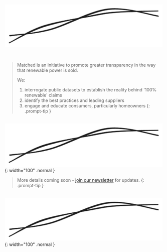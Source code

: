 &nbsp;

![Matched Energy ](/assets/img/matched-logo-lines.png)

&nbsp;

> Matched is an initiative to promote greater transparency in the way that renewable power is sold.
>
> We:
> 1. interrogate public datasets to establish the reality behind '100% renewable' claims
> 2. identify the best practices and leading suppliers
> 3. engage and educate consumers, particularly homeowners
{: .prompt-tip }

&nbsp;
![Matched Energy ](/assets/img/matched-logo-lines-small.png#center){: width="100" .normal }
&nbsp;


> More details coming soon - [join our newsletter](/newsletter) for updates.
{: .prompt-tip }

&nbsp;
![Matched Energy ](/assets/img/matched-logo-lines-small.png#center){: width="100" .normal }
&nbsp;
